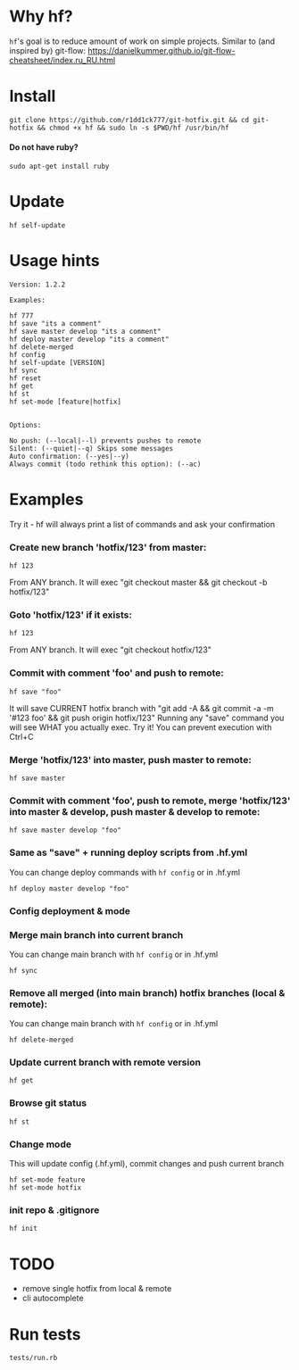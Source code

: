 # Why hf? 

`hf`'s goal is to reduce amount of work on simple projects. 
Similar to (and inspired by) git-flow: https://danielkummer.github.io/git-flow-cheatsheet/index.ru_RU.html

# Install

```
git clone https://github.com/r1dd1ck777/git-hotfix.git && cd git-hotfix && chmod +x hf && sudo ln -s $PWD/hf /usr/bin/hf
```

#### Do not have ruby?

```
sudo apt-get install ruby
```

# Update

```
hf self-update
```

# Usage hints

```
Version: 1.2.2

Examples:

hf 777
hf save "its a comment"
hf save master develop "its a comment"
hf deploy master develop "its a comment"
hf delete-merged
hf config
hf self-update [VERSION]
hf sync
hf reset
hf get
hf st
hf set-mode [feature|hotfix]


Options: 

No push: (--local|--l) prevents pushes to remote
Silent: (--quiet|--q) Skips some messages
Auto confirmation: (--yes|--y)
Always commit (todo rethink this option): (--ac)

```

# Examples

Try it - hf will always print a list of commands and ask your confirmation

### Create new branch 'hotfix/123' from master:

```
hf 123
```
From ANY branch. It will exec "git checkout master && git checkout -b hotfix/123"

### Goto 'hotfix/123' if it exists:

```
hf 123
```
From ANY branch. It will exec "git checkout hotfix/123"

### Commit with comment 'foo' and push to remote:

```
hf save "foo"
```
It will save CURRENT hotfix branch with "git add -A && git commit -a -m '#123 foo' && git push origin hotfix/123"
Running any "save" command you will see WHAT you actually exec.
Try it! You can prevent execution with Ctrl+C

### Merge 'hotfix/123' into master, push master to remote:

```
hf save master
```

### Commit with comment 'foo', push to remote, merge 'hotfix/123' into master & develop, push master & develop to remote:

```
hf save master develop "foo"
```

### Same as "save" + running deploy scripts from .hf.yml
You can change deploy commands with `hf config` or in .hf.yml
```
hf deploy master develop "foo"
```

### Config deployment & mode

### Merge main branch into current branch
You can change main branch with `hf config` or in .hf.yml

```
hf sync
```

### Remove all merged (into main branch) hotfix branches (local & remote):
You can change main branch with `hf config` or in .hf.yml
```
hf delete-merged
```

### Update current branch with remote version
```
hf get
```

### Browse git status

```
hf st
```

### Change mode
This will update config (.hf.yml), commit changes and push current branch
```
hf set-mode feature
hf set-mode hotfix
```

### init repo & .gitignore

```
hf init
```

# TODO

- remove single hotfix from local & remote
- cli autocomplete

# Run tests

`tests/run.rb`
